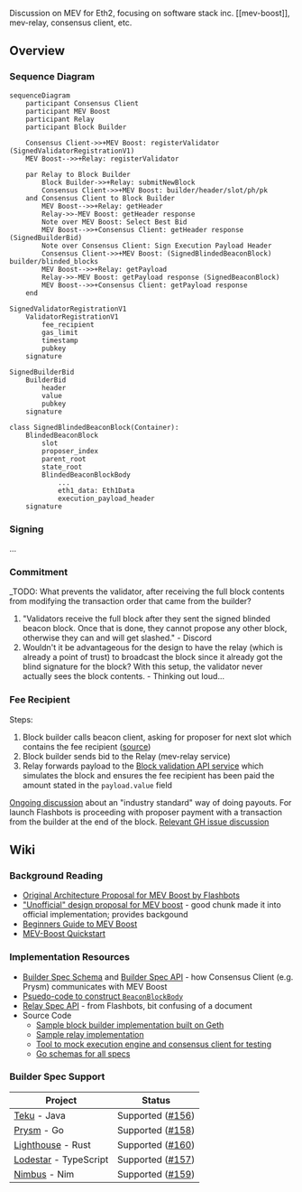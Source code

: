Discussion on MEV for Eth2, focusing on software stack inc. [[mev-boost]], mev-relay, consensus client, etc.
## Overview

### Sequence Diagram

```mermaid
sequenceDiagram
    participant Consensus Client
    participant MEV Boost
    participant Relay
    participant Block Builder

	Consensus Client->>+MEV Boost: registerValidator (SignedValidatorRegistrationV1)
	MEV Boost-->>+Relay: registerValidator

	par Relay to Block Builder
		Block Builder->>+Relay: submitNewBlock
		Consensus Client->>+MEV Boost: builder/header/slot/ph/pk
	and Consensus Client to Block Builder
		MEV Boost-->>+Relay: getHeader
		Relay->>-MEV Boost: getHeader response
		Note over MEV Boost: Select Best Bid
		MEV Boost-->>+Consensus Client: getHeader response (SignedBuilderBid)
		Note over Consensus Client: Sign Execution Payload Header
		Consensus Client->>+MEV Boost: (SignedBlindedBeaconBlock) builder/blinded_blocks
		MEV Boost-->>+Relay: getPayload
		Relay->>-MEV Boost: getPayload response (SignedBeaconBlock)
		MEV Boost-->>+Consensus Client: getPayload response
	end
```

```
SignedValidatorRegistrationV1
    ValidatorRegistrationV1
	    fee_recipient
	    gas_limit
	    timestamp
	    pubkey
    signature
    
SignedBuilderBid
    BuilderBid
        header
	    value
	    pubkey
    signature

class SignedBlindedBeaconBlock(Container):
    BlindedBeaconBlock
	    slot
	    proposer_index
	    parent_root
	    state_root
	    BlindedBeaconBlockBody
			...
		    eth1_data: Eth1Data
		    execution_payload_header
    signature
```


### Signing
...

### Commitment
_TODO: What prevents the validator, after receiving the full block contents from modifying the transaction order that came from the builder? 
1. "Validators receive the full block after they sent the signed blinded beacon block. Once that is done, they cannot propose any other block, otherwise they can and will get slashed." - Discord
2. Wouldn't it be advantageous for the design to have the relay (which is already a point of trust) to broadcast the block since it already got the blind signature for the block? With this setup, the validator never actually sees the block contents. - Thinking out loud...

### Fee Recipient
Steps:
1. Block builder calls beacon client, asking for proposer for next slot which contains the fee recipient ([source](https://github.com/flashbots/boost-geth-builder/pull/18/files#diff-a59d896190c8d48e0e14a20253edf6317abbad5a6cb7ae401a3e54e660210a65R172-R186))
2. Block builder sends bid to the Relay (mev-relay service)
3. Relay forwards payload to the [Block validation API service](https://github.com/flashbots/block-validation-geth) which simulates the block and ensures the fee recipient has been paid the amount stated in the `payload.value` field

[Ongoing discussion](https://boost.flashbots.net/mev-boost-status-updates/builder-payments-to-block-proposers) about an "industry standard" way of doing payouts. For launch Flashbots is proceeding with proposer payment with a transaction from the builder at the end of the block. [Relevant GH issue discussion](https://github.com/flashbots/mev-boost/issues/220)

## Wiki
### Background Reading
* [Original Architecture Proposal for MEV Boost by Flashbots](https://ethresear.ch/t/mev-boost-merge-ready-flashbots-architecture/11177)
* ["Unofficial" design proposal for MEV boost](https://hackmd.io/@paulhauner/H1XifIQ_t) - good chunk made it into official implementation; provides backgound
* [Beginners Guide to MEV Boost](https://writings.flashbots.net/writings/beginners-guide-mevboost)
* [MEV-Boost Quickstart](https://boost.flashbots.net/#block-356364ebd7cc424fb524428ed0134b21)

### Implementation Resources
* [Builder Spec Schema](https://github.com/ethereum/builder-specs/blob/main/specs/builder.md#validatorregistrationv1) and [Builder Spec API](https://ethereum.github.io/builder-specs/#/Builder/getHeader) - how Consensus Client (e.g. Prysm) communicates with MEV Boost
* [Psuedo-code to construct `BeaconBlockBody`](https://github.com/ethereum/consensus-specs/blob/dev/specs/bellatrix/validator.md#constructing-the-beaconblockbody)
* [Relay Spec API](https://flashbots.notion.site/Relay-API-Spec-5fb0819366954962bc02e81cb33840f5) - from Flashbots, bit confusing of a document
* Source Code
	* [Sample block builder implementation built on Geth](https://github.com/flashbots/boost-geth-builder)
	* [Sample relay implementation](https://github.com/flashbots/mev-boost-relay)
	* [Tool to mock execution engine and consensus client for testing](https://github.com/protolambda/mergemock)
	* [Go schemas for all specs](https://github.com/flashbots/go-boost-utils/blob/068dec572e8d7b761c75831f16b7fd73109551b1/types/builder.go#L162)

### Builder Spec Support
| Project | Status |
|---------|--------|
| [Teku](https://github.com/ConsenSys/teku) - Java | Supported ([#156](https://github.com/flashbots/mev-boost/issues/156)) |
| [Prysm](https://github.com/prysmaticlabs/prysm/) - Go | Supported ([#158](https://github.com/flashbots/mev-boost/issues/158)) |
| [Lighthouse](https://github.com/sigp/lighthouse) - Rust | Supported ([#160](https://github.com/flashbots/mev-boost/issues/160)) |
| [Lodestar](https://github.com/ChainSafe/lodestar) - TypeScript | Supported ([#157](https://github.com/flashbots/mev-boost/issues/157)) |
| [Nimbus](https://github.com/status-im/nimbus-eth2/) - Nim | Supported ([#159](https://github.com/flashbots/mev-boost/issues/159)) |